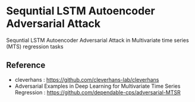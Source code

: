 # Sequntial LSTM Autoencoder Adversarial Attack

Sequntial LSTM Autoencoder Adversarial Attack in Multivariate time series (MTS) regression tasks 

## Reference

* cleverhans : https://github.com/cleverhans-lab/cleverhans  
* Adversarial Examples in Deep Learning for Multivariate Time Series Regression : https://github.com/dependable-cps/adversarial-MTSR